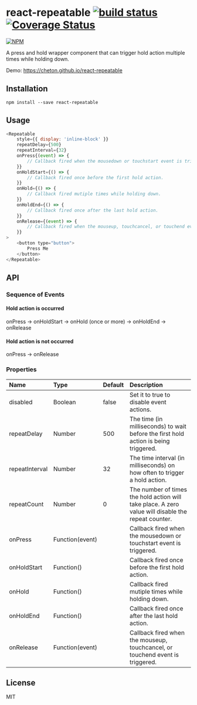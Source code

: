 # react-repeatable [![build status](https://travis-ci.org/cheton/react-repeatable.svg?branch=master)](https://travis-ci.org/cheton/react-repeatable) [![Coverage Status](https://coveralls.io/repos/github/cheton/react-repeatable/badge.svg?branch=master)](https://coveralls.io/github/cheton/react-repeatable?branch=master)

[![NPM](https://nodei.co/npm/react-repeatable.png?downloads=true&stars=true)](https://nodei.co/npm/react-repeatable/)

A press and hold wrapper component that can trigger hold action multiple times while holding down.

Demo: https://cheton.github.io/react-repeatable

## Installation

```
npm install --save react-repeatable
```

## Usage

```js
<Repeatable
    style={{ display: 'inline-block' }}
    repeatDelay={500}
    repeatInterval={32}
    onPress{(event) => {
        // Callback fired when the mousedown or touchstart event is triggered.
    }}
    onHoldStart={() => {
        // Callback fired once before the first hold action.
    }}
    onHold={() => {
        // Callback fired mutiple times while holding down.
    }}
    onHoldEnd={() => {
        // Callback fired once after the last hold action.
    }}
    onRelease={(event) => {
        // Callback fired when the mouseup, touchcancel, or touchend event is triggered.
    }}
>
    <button type="button">
        Press Me
    </button>
</Repeatable>
```

## API

### Sequence of Events

#### Hold action is occurred
onPress -> onHoldStart -> onHold (once or more) -> onHoldEnd -> onRelease

#### Hold action is not occurred
onPress -> onRelease

### Properties

Name | Type | Default | Description
:--- | :--- | :------ | :----------
disabled | Boolean | false | Set it to true to disable event actions.
repeatDelay | Number | 500 | The time (in milliseconds) to wait before the first hold action is being triggered.
repeatInterval | Number | 32 | The time interval (in milliseconds) on how often to trigger a hold action.
repeatCount | Number | 0 | The number of times the hold action will take place. A zero value will disable the repeat counter.
onPress | Function(event) | | Callback fired when the mousedown or touchstart event is triggered.
onHoldStart | Function() | | Callback fired once before the first hold action.
onHold | Function() | | Callback fired mutiple times while holding down.
onHoldEnd | Function() | | Callback fired once after the last hold action.
onRelease | Function(event) | | Callback fired when the mouseup, touchcancel, or touchend event is triggered.

## License

MIT

